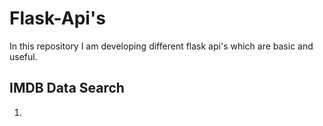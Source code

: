 # Flask-Api's
In this repository I am developing different flask api's which are basic and useful.
## IMDB Data Search
  1.
